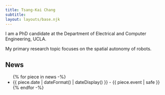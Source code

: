 ```yaml
---
title: Tsang-Kai Chang
subtitle: 
layout: layouts/base.njk
---
```


I am a PhD candidate at the Department of Electrical and Computer Engineering, UCLA.

My primary research topic focuses on the spatial autonomy of robots.

## News

<ul class="listing">
    {% for piece in news -%}
    <li>
        {{ piece.date  | dateFormat() | dateDisplay() }} 
         - {{ piece.event | safe }}
    </li>
    {% endfor -%}
</ul>


